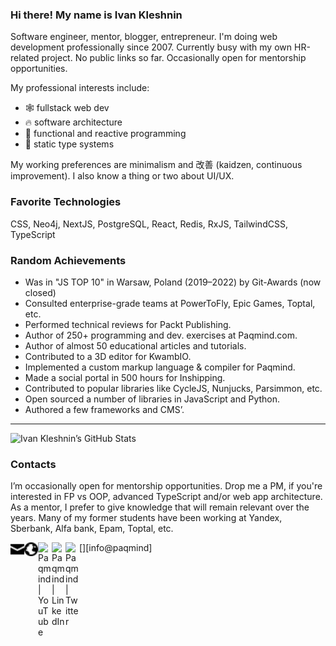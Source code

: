 ### Hi there! My name is Ivan Kleshnin

Software engineer, mentor, blogger, entrepreneur. I'm doing web development professionally since 2007.
Currently busy with my own HR-related project. No public links so far. Occasionally open for mentorship opportunities.

My professional interests include: 
- 🕸️ fullstack web dev
- 🔥 software architecture
- 🔮 functional and reactive programming
- 🧩 static type systems

My working preferences are minimalism and 改善 (kaidzen, continuous improvement). I also know a thing or two about UI/UX.

### Favorite Technologies

CSS, Neo4j, NextJS, PostgreSQL, React, Redis, RxJS, TailwindCSS, TypeScript

### Random Achievements

- Was in "JS TOP 10" in Warsaw, Poland (2019–2022) by Git-Awards (now closed)
- Consulted enterprise-grade teams at PowerToFly, Epic Games, Toptal, etc.
- Performed technical reviews for Packt Publishing.
- Author of 250+ programming and dev. exercises at Paqmind.com.
- Author of almost 50 educational articles and tutorials.
- Contributed to a 3D editor for KwambIO.
- Implemented a custom markup language & compiler for Paqmind.
- Made a social portal in 500 hours for Inshipping.
- Contributed to popular libraries like CycleJS, Nunjucks, Parsimmon, etc.
- Open sourced a number of libraries in JavaScript and Python.
- Authored a few frameworks and CMS’.

--- 

<img alt="Ivan Kleshnin’s GitHub Stats" src="https://github-readme-stats.vercel.app/api?username=ivan-kleshnin&show_icons=true&hide-border=true"/>
 
### Contacts

I’m occasionally open for mentorship opportunities. Drop me a PM, if you're interested in FP vs OOP, advanced TypeScript and/or web app architecture. As a mentor, I prefer to give knowledge that will remain relevant over the years. Many of my former students have been working at Yandex, Sberbank, Alfa bank, Epam, Toptal, etc.

[<img align="left" alt="Paqmind.com" width="22px" src="https://raw.githubusercontent.com/iconic/open-iconic/master/svg/envelope-closed.svg" />][info@paqmind]
[<img align="left" alt="Paqmind | Email" width="22px" src="https://raw.githubusercontent.com/iconic/open-iconic/master/svg/globe.svg" />][paqmind]
[<img align="left" alt="Paqmind | YouTube" width="22px" src="https://cdn.jsdelivr.net/npm/simple-icons@v3/icons/youtube.svg" />][youtube]
[<img align="left" alt="Paqmind | LinkedIn" width="22px" src="https://cdn.jsdelivr.net/npm/simple-icons@v3/icons/linkedin.svg" />][linkedin]
[<img align="left" alt="Paqmind | Twitter" width="22px" src="https://cdn.jsdelivr.net/npm/simple-icons@v3/icons/twitter.svg" />][twitter]

[ivan@paqmind]: mailto:ivan@paqmind.com
[paqmind]: https://paqmind.com
[youtube]: https://youtube.com/c/ivan-kleshnin
[linkedin]: https://linkedin.com/in/ivan-kleshnin
[twitter]: https://twitter.com/ivankleshnin
